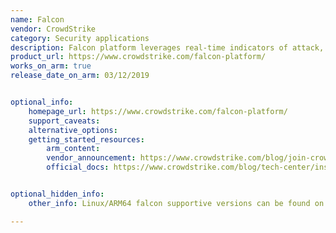 ```yaml
---
name: Falcon
vendor: CrowdStrike
category: Security applications
description: Falcon platform leverages real-time indicators of attack, threat intelligence, evolving adversary tradecraft and enriched telemetry from across the enterprise to deliver hyper-accurate detections, automated protection and remediation, elite threat hunting, and prioritized observability of vulnerabilities.
product_url: https://www.crowdstrike.com/falcon-platform/
works_on_arm: true
release_date_on_arm: 03/12/2019


optional_info:
    homepage_url: https://www.crowdstrike.com/falcon-platform/
    support_caveats:
    alternative_options:
    getting_started_resources:
        arm_content:
        vendor_announcement: https://www.crowdstrike.com/blog/join-crowdstrike-at-aws-reinvent-2019/
        official_docs: https://www.crowdstrike.com/blog/tech-center/install-falcon-sensor-for-linux/


optional_hidden_info:
    other_info: Linux/ARM64 falcon supportive versions can be found on the FAQ page [here](https://www.crowdstrike.com/products/faq/), under the heading - What Linux versions does the falcon agent support.

---
```

